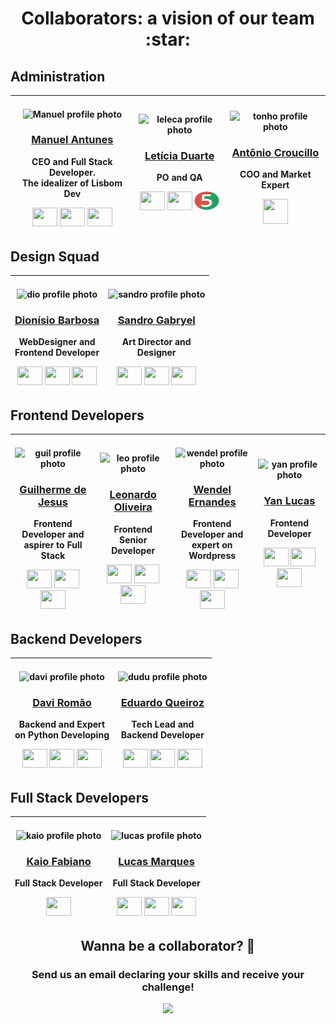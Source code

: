 <h1 align = "center"> Collaborators: a vision of our team :star: </h1>
<h2> Administration </h2>

|<br> <img src="https://avatars.githubusercontent.com/u/57446204?v=4" alt="Manuel profile photo" style="height: 100px; width:100px;"/> <h3 align = "center"> [Manuel Antunes](https://github.com/Manuel-Antunes) </h3> <p> CEO and Full Stack Developer. <br> The idealizer of Lisbom Dev </p> <img src="https://cdn.jsdelivr.net/gh/devicons/devicon/icons/java/java-original.svg" height="30" width="40" /> <img src="https://cdn.jsdelivr.net/gh/devicons/devicon/icons/adonisjs/adonisjs-original.svg" height="30" width="40" /> <img src="https://cdn.jsdelivr.net/gh/devicons/devicon/icons/typescript/typescript-original.svg" height="30" width="40" /> | <img src="https://avatars.githubusercontent.com/u/84350666?s=400&u=1e2e5cabeadab9df0516e0d6fd18557a59cebd61&v=4" alt="leleca profile photo" style="height: 100px; width:100px;"/>  <h3 align = "center"> [Letícia Duarte](https://github.com/leticiabsduarte) </h3> <p> PO and QA </p> <img src="https://cdn.jsdelivr.net/gh/devicons/devicon/icons/java/java-original.svg" height="30" width="40" /> <img src="https://cdn.jsdelivr.net/gh/devicons/devicon/icons/html5/html5-original.svg" height="30" width="40" /> <img src="https://raw.githubusercontent.com/devicons/devicon/aedb5918327a65e9a13847af8496da592fa1e159/icons/junit/junit-original.svg" height="30" width="40" />| <br> <img src="https://avatars.githubusercontent.com/u/98917927?v=4" alt="tonho profile photo" style="height: 100px; width:100px;"/> <h3 align = "center"> [Antônio Croucillo](https://github.com/Drakonowiz) </h3> <p> COO and Market Expert </p> <img src="https://cdn-icons-png.flaticon.com/512/6001/6001283.png" height="40" width="40" />| 
|---|---|---|

##

<h2> Design Squad </h2>

| <br> <img src="https://avatars.githubusercontent.com/u/68879723?v=4" alt="dio profile photo" style="height: 100px; width:100px;"/> <h3 align = "center"> [Dionísio Barbosa](https://github.com/Diozenio) </h3> <p> WebDesigner and <br> Frontend Developer </p> <img src="https://cdn.jsdelivr.net/gh/devicons/devicon/icons/html5/html5-original.svg" height="30" width="40" /> <img src="https://cdn.jsdelivr.net/gh/devicons/devicon/icons/css3/css3-original.svg" height="30" width="40" /> <img src="https://cdn.jsdelivr.net/gh/devicons/devicon/icons/wordpress/wordpress-plain.svg" height="30" width="40"/> | <br> <img src="https://pps.whatsapp.net/v/t61.24694-24/256880390_970138010316831_6194505445425965487_n.jpg?ccb=11-4&oh=01_AVxZ8P7EKZWIEA0ZZJchTKI4WPIKMuuG3j_eyu18YJU05w&oe=62F358BE" alt="sandro profile photo" style="height: 100px; width:100px;"/> <h3 align = "center"> [Sandro Gabryel](https://www.instagram.com/sandro_gabryel/) </h3> <p> Art Director and <br> Designer </p> <img src="https://cdn.jsdelivr.net/gh/devicons/devicon/icons/xd/xd-plain.svg" height="30" width="40" /> <img src="https://cdn.jsdelivr.net/gh/devicons/devicon/icons/figma/figma-original.svg" height="30" width="40" /> <img src="https://cdn.jsdelivr.net/gh/devicons/devicon/icons/photoshop/photoshop-plain.svg"  height="30" width="40" />|
|---|---|

##

<h2> Frontend Developers </h2>

| <br> <img src="https://avatars.githubusercontent.com/u/83377948?v=4" alt="guil profile photo" style="height: 100px; width:100px;"/> <h3 align = "center"> [Guilherme de Jesus](https://github.com/guilherme-gjv) </h3> <p> Frontend Developer and <br> aspirer to Full Stack </p> <img src="https://cdn.jsdelivr.net/gh/devicons/devicon/icons/tailwindcss/tailwindcss-plain.svg"  height="30" width="40"/> <img src="https://cdn.jsdelivr.net/gh/devicons/devicon/icons/typescript/typescript-original.svg" height="30" width="40" /> <img src="https://cdn.jsdelivr.net/gh/devicons/devicon/icons/wordpress/wordpress-plain.svg" height="30" width="40"/> | <br> <img src="https://avatars.githubusercontent.com/u/75549646?v=4" alt="leo profile photo" style="height: 100px; width:100px;"/> <h3 align = "center"> [Leonardo Oliveira](https://github.com/LOFyz) </h3> <p> Frontend Senior <br> Developer </p> <img src="https://cdn.jsdelivr.net/gh/devicons/devicon/icons/react/react-original.svg" height="30" width="40" /> <img src="https://cdn.jsdelivr.net/gh/devicons/devicon/icons/javascript/javascript-original.svg" height="30" width="40" /> <img src="https://cdn.jsdelivr.net/gh/devicons/devicon/icons/adonisjs/adonisjs-original.svg" height="30" width="40"/> | <br> <img src="https://avatars.githubusercontent.com/u/81384399?v=4" alt="wendel profile photo" style="height: 100px; width:100px;"/> <h3 align = "center"> [Wendel Ernandes](https://github.com/Wendel-Ernandes) </h3> <p> Frontend Developer and <br> expert on Wordpress</p> <img src="https://cdn.jsdelivr.net/gh/devicons/devicon/icons/html5/html5-original.svg" height="30" width="40" /> <img src="https://cdn.jsdelivr.net/gh/devicons/devicon/icons/wordpress/wordpress-plain.svg" height="30" width="40" />  <img src="https://cdn.jsdelivr.net/gh/devicons/devicon/icons/css3/css3-original.svg" height="30" width="40" />|<img src="https://avatars.githubusercontent.com/u/67091886?v=4" alt="yan profile photo" style="height: 100px; width:100px;"/> <h3 align = "center"> [Yan Lucas](https://github.com/zogss) </h3> <p> Frontend Developer </p> <img src="https://cdn.jsdelivr.net/gh/devicons/devicon/icons/tailwindcss/tailwindcss-plain.svg" height="30" width="40"/> <img src="https://cdn.jsdelivr.net/gh/devicons/devicon/icons/bootstrap/bootstrap-original.svg" height="30" width="40" /> <img src="https://cdn.jsdelivr.net/gh/devicons/devicon/icons/html5/html5-original.svg" height="30" width="40" />         
|---|---|---|---|

##

<h2> Backend Developers </h2>

| <br> <img src="https://avatars.githubusercontent.com/u/53953664?v=4" alt="davi profile photo" style="height: 100px; width:100px;"/> <h3 align = "center"> [Davi Romão](https://github.com/daviromao) </h3> <p> Backend and Expert <br> on Python Developing </p> <img src="https://cdn.jsdelivr.net/gh/devicons/devicon/icons/python/python-original.svg" height="30" width="40"/> <img src="https://cdn.jsdelivr.net/gh/devicons/devicon/icons/ruby/ruby-plain.svg" height="30" width="40"/> <img src="https://cdn.jsdelivr.net/gh/devicons/devicon/icons/javascript/javascript-original.svg" height="30" width="40"/>| <br> <img src="https://avatars.githubusercontent.com/u/83377894?v=4" alt="dudu profile photo" style="height: 100px; width:100px;"/> <h3 align = "center"> [Eduardo Queiroz](https://github.com/duardoqueiroz) </h3> <p> Tech Lead and <br> Backend Developer </p> <img src="https://cdn.jsdelivr.net/gh/devicons/devicon/icons/nodejs/nodejs-original.svg" height="30" width="40" /> <img src="https://cdn.jsdelivr.net/gh/devicons/devicon/icons/javascript/javascript-original.svg" height="30" width="40"/> <img src="https://cdn.jsdelivr.net/gh/devicons/devicon/icons/adonisjs/adonisjs-original.svg" height="30" width="40" />|
|---|---|

##

<h2> Full Stack Developers </h2>

|<br> <img src="https://avatars.githubusercontent.com/u/82103714?v=4" alt="kaio profile photo" style="height: 100px; width:100px;"/> <h3 align = "center"> [Kaio Fabiano](https://github.com/kaio-fabiano) </h3> <p> Full Stack Developer </p> <img src="https://cdn.jsdelivr.net/gh/devicons/devicon/icons/java/java-original.svg" height="30" width="40" /> | <br> <img src="https://avatars.githubusercontent.com/u/104801870?v=4" alt="lucas profile photo" style="height: 100px; width:100px;"/> <h3 align = "center"> [Lucas Marques](https://github.com/Lucas-Marques-Leao) </h3> <p> Full Stack Developer </p> <img src="https://cdn.jsdelivr.net/gh/devicons/devicon/icons/react/react-original.svg" height="30" width="40"/> <img src="https://cdn.jsdelivr.net/gh/devicons/devicon/icons/javascript/javascript-original.svg" height="30" width="40" />  <img src="https://cdn.jsdelivr.net/gh/devicons/devicon/icons/nodejs/nodejs-original.svg" height="30" width="40"/>|
|---|---|

##

<div align = "center">
<h2> Wanna be a collaborator? 🚀</h2> 
  <h3> Send us an email declaring your skills and receive your challenge! </h3>
<a href = "mailto:manuelnascimento5589@gmail.com"><img src="https://img.shields.io/badge/-Gmail-%23333?style=for-the-badge&logo=gmail&logoColor=white" target="_blank"></a>
  </div>


